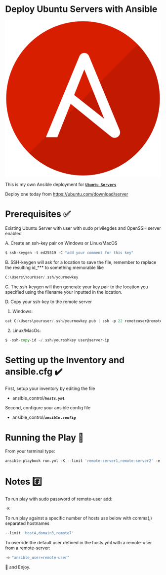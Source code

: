 # Deploy Ubuntu Servers with Ansible

![alt text](https://github.com/ansible/logos/blob/main/vscode-ansible-logo/vscode-ansible.png "Logo Title Text 1")

This is my own Ansible deployment for <strong><ins>`Ubuntu Servers`</ins></strong>

Deploy one today from https://ubuntu.com/download/server

# Prerequisites :white_check_mark:

Existing Ubuntu Server with user with sudo privilegdes and OpenSSH server enabled

   A. Create an ssh-key pair on Windows or Linux/MacOS

```go
$ ssh-keygen -t ed25519 -C "add your comment for this key"
```

   B. SSH-keygen will ask for a location to save the file, remember to replace the resulting id_*** to something memorable like

```go
C:\Users\YourUser/.ssh/yournewkey
```

   C. The ssh-keygen will then generate your key pair to the location you specified using the filename your inputted in the location.

   D. Copy your ssh-key to the remote server

1. Windows:

```go
cat C:\Users\youruser/.ssh/yournewkey.pub | ssh -p 22 remoteuser@remote-server-ip "mkdir -p ~/.ssh && cat >> ~/.ssh/authorized_keys" 
```
2. Linux/MacOs:

```go
$ -ssh-copy-id ~/.ssh/yoursshkey user@server-ip
```

# Setting up the Inventory and ansible.cfg :heavy_check_mark:

First, setup your inventory by editing the file

  * ansible_control/<strong>*`hosts.yml`*</strong>

Second, configure your ansible config file
  
  * ansible_control/<strong>*`ansible.config`*</strong>

# Running the Play :running:

From your terminal type:

```go
ansible-playbook run.yml -K --limit 'remote-server1,remote-server2' -e 'ansible_user=remoteuser'
```

# Notes :hash:

To run play with sudo password of remote-user add:

```go
-K
```

To run play against a specific number of hosts use below  with comma(,) separated  hostnames

```go
--limit 'host4,domain3,remote7'
```

To override the default user defined in the hosts.yml with a remote-user from a remote-server:

```go
-e "ansible_user=remote-user"
```

:beers: and Enjoy.